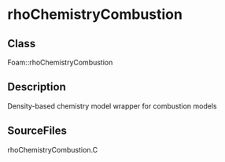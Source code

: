 # rhoChemistryCombustion 
## Class
Foam::rhoChemistryCombustion

## Description
Density-based chemistry model wrapper for combustion models

## SourceFiles
rhoChemistryCombustion.C

